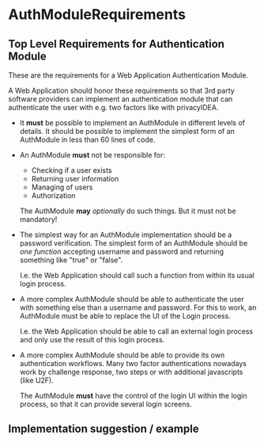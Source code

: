 # AuthModuleRequirements

## Top Level Requirements for Authentication Module

These are the requirements for a Web Application Authentication Module.

A Web Application should honor these requirements so that 3rd party
software providers can implement an authentication module
that can authenticate the user with e.g. two factors like with
privacyIDEA.

* It **must** be possible to implement an AuthModule in 
  different levels of details.
  It should be possible to implement the simplest form
  of an AuthModule in less than 60 lines of code.

* An AuthModule **must** not be responsible for:

  - Checking if a user exists
  - Returning user information
  - Managing of users
  - Authorization

  The AuthModule **may** _optionally_ do such things.
  But it must not be mandatory!

* The simplest way for an AuthModule implementation should
  be a password verification.
  The simplest form of an AuthModule should be *one* *function*
  accepting username and password and returning something like
  "true" or "false".

  I.e. the Web Application should call such a function from
  within its usual login process.

* A more complex AuthModule should be able to authenticate
  the user with something else than a username and password.
  For this to work, an AuthModule must be able to replace 
  the UI of the Login process.

  I.e. the Web Application should be able to call an
  external login process and only use the result of
  this login process.

* A more complex AuthModule should be able to provide its
  own authentication workflows.
  Many two factor authentications nowadays work by
  challenge response, two steps or with additional
  javascripts (like U2F).

  The AuthModule **must** have the control of the login 
  UI within the login process, so that it can provide several
  login screens.

## Implementation suggestion / example

  
  


